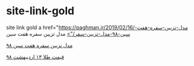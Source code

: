 # site-link-gold
site link gold
a href="https://paghman.ir/2019/02/16/مدل-تزیین-سفره-هفت-سین-۹۸-مدل-تزیین-سفر/"> مدل تزیین سفره هفت سین</a>

<a href="https://paghman.ir/2019/02/16/مدل-تزیین-سفره-هفت-سین-۹۸-تزیین-سفره-هف/">مدل تزیین سفره هفت سین ۹۸</a>

<a href="https://paghman.ir/2019/02/16/قیمت-طلا-امروز-۹۸-قیمت-طلا-۱۳-اردیبهشت/">قیمت طلا ۱۳ اردیبهشت ۹۸</a>
